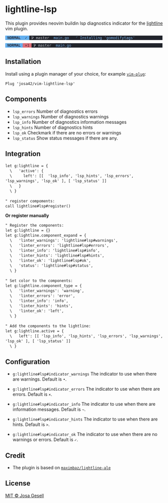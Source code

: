 # lightline-lsp

This plugin provides neovim buildin lsp diagnostics indicator for the [lightline](https://github.com/itchyny/lightline.vim) vim plugin.

![Example](.github/example-v2.jpg)

## Installation

Install using a plugin manager of your choice, for example [`vim-plug`](https://github.com/junegunn/vim-plug):

```viml
Plug 'josa42/vim-lightline-lsp'
```

## Components

- `lsp_errors`   Number of diagnostics errors
- `lsp_warnings` Number of diagnostics warnings
- `lsp_info`     Number of diagnostics information messages
- `lsp_hints`    Number of diagnostics hints
- `lsp_ok`       Checkmark if there are no errors or warnings
- `lsp_status`   Show status messages if there are any.

## Integration

```viml
let g:lightline = {
  \   'active': {
  \     left': [[  'lsp_info', 'lsp_hints', 'lsp_errors', 'lsp_warnings', 'lsp_ok' ], [ 'lsp_status' ]]
  \   }
  \ }

" register compoments:
call lightline#lsp#register()
```

**Or register manually**

```viml
" Register the components:
let g:lightline = {}
let g:lightline.component_expand = {
  \   'linter_warnings': 'lightline#lsp#warnings',
  \   'linter_errors': 'lightline#lsp#errors',
  \   'linter_info': 'lightline#lsp#info',
  \   'linter_hints': 'lightline#lsp#hints',
  \   'linter_ok': 'lightline#lsp#ok',
  \   'status': 'lightline#lsp#status',
  \ }

" Set color to the components:
let g:lightline.component_type = {
  \   'linter_warnings': 'warning',
  \   'linter_errors': 'error',
  \   'linter_info': 'info',
  \   'linter_hints': 'hints',
  \   'linter_ok': 'left',
  \ }

" Add the components to the lightline:
let g:lightline.active = {
  \   left': [[ 'lsp_info', 'lsp_hints', 'lsp_errors', 'lsp_warnings', 'lsp_ok' ], [ 'lsp_status' ]]
  \ }
```

## Configuration

- `g:lightline#lsp#indicator_warnings`
  The indicator to use when there are warnings. Default is `•`.

- `g:lightline#lsp#indicator_errors`
  The indicator to use when there are errors. Default is `×`.

- `g:lightline#lsp#indicator_info`
  The indicator to use when there are information messages. Default is `~`.

- `g:lightline#lsp#indicator_hints`
  The indicator to use when there are hints. Default is `>`.

- `g:lightline#lsp#indicator_ok`
  The indicator to use when there are no warnings or errors. Default is `✓`.

## Credit

- The plugin is based on [`maximbaz/lightline-ale`](https://github.com/maximbaz/lightline-ale)

## License

[MIT © Josa Gesell](LICENSE)
